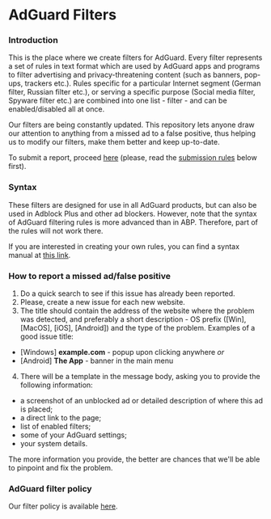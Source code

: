 # AdGuard Filters

### Introduction

This is the place where we create filters for AdGuard. Every filter represents a set of rules in text format which are used by AdGuard apps and programs to filter advertising and privacy-threatening content (such as banners, pop-ups, trackers etc.). Rules specific for a particular Internet segment (German filter, Russian filter etc.), or serving a specific purpose (Social media filter, Spyware filter etc.) are combined into one list - filter - and can be enabled/disabled all at once.

Our filters are being constantly updated. This repository lets anyone draw our attention to anything from a missed ad to a false positive, thus helping us to modify our filters, make them better and keep up-to-date.

To submit a report, proceed [here](https://github.com/AdguardTeam/AdguardFilters/issues) (please, read the [submission rules](https://github.com/AdguardTeam/AdguardFilters#how-to-report-a-missed-adfalse-positive) below first).

### Syntax

These filters are designed for use in all AdGuard products, but can also be used in Adblock Plus and other ad blockers. However, note that the syntax of AdGuard filtering rules is more advanced than in ABP. Therefore, part of the rules will not work there.

If you are interested in creating your own rules, you can find a syntax manual at [this link](https://kb.adguard.com/general/how-to-create-your-own-ad-filters).

### How to report a missed ad/false positive

1. Do a quick search to see if this issue has already been reported.
2. Please, create a new issue for each new website.
3. The title should contain the address of the website where the problem was detected, and preferably a short description - OS prefix ([Win], [MacOS], [iOS], [Android]) and the type of the problem.
Examples of a good issue title: 
  - [Windows] **example.com** - popup upon clicking anywhere *or*
  - [Android] **The App** - banner in the main menu
4. There will be a template in the message body, asking you to provide the following information:
  - a screenshot of an unblocked ad or detailed description of where this ad is placed;
  - a direct link to the page; 
  - list of enabled filters;
  - some of your AdGuard settings;
  - your system details.

The more information you provide, the better are chances that we'll be able to pinpoint and fix the problem.  
  
### AdGuard filter policy

Our filter policy is available [here](https://kb.adguard.com/en/general/adguard-filter-policy).
